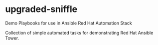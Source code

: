 # upgraded-sniffle
Demo Playbooks for use in Ansible Red Hat Automation Stack

Collection of simple automated tasks for demonstrating Red Hat Ansible Tower.
